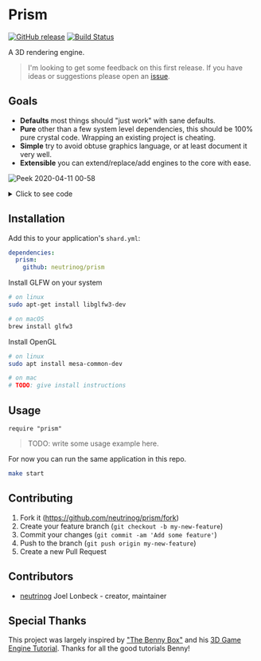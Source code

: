 # Prism
[![GitHub release](https://img.shields.io/github/release/neutrinog/prism.svg)](https://github.com/neutrinog/prism/releases)
[![Build Status](https://travis-ci.org/neutrinog/prism.svg?branch=master)](https://travis-ci.org/neutrinog/prism)

A 3D rendering engine.

> I'm looking to get some feedback on this first release. If you have ideas or suggestions please open an [issue](https://github.com/neutrinog/prism/issues).

## Goals

* **Defaults** most things should "just work" with sane defaults.
* **Pure** other than a few system level dependencies, this should be 100% pure crystal code. Wrapping an existing project is cheating.
* **Simple** try to avoid obtuse graphics language, or at least document it very well.
* **Extensible** you can extend/replace/add engines to the core with ease.

![Peek 2020-04-11 00-58](https://user-images.githubusercontent.com/166412/79012747-38b3c000-7b91-11ea-987d-37026e4052ab.gif)

<details>
  <summary>Click to see code</summary>

```crystal
require "prism"

module Demo
  VERSION = "0.1.0"

  class Box < Prism::Core::GameEngine
    include Prism
    include Prism::Common
    alias Color = VMath::Vector3f
    def init
      green_material = Core::Material.new
      green_material.color = Color.new(0, 1, 0)

      red_material = Core::Material.new
      red_material.color = Color.new(1, 0, 0)

      floor = Objects::Plain.new(5, 5)
      floor.material = red_material
      add_object(floor)

      box = Objects::Cube.new(1)
      box.material = green_material
      box.move_north(2).move_east(2).elevate_by(1)
      add_object(box)

      sun_light = Core::Object.new
      sun_light.add_component(Light::DirectionalLight.new)
      sun_light.transform.look_at(box)
      add_object(sun_light)

      ambient_light = Core::Object.new
      ambient_light.add_component(Light::AmbientLight.new(Color.new(0.3, 0.3, 0.3)))
      add_object(ambient_light)

      camera = Objects::GhostCamera.new
      camera.move_east(3.5).elevate_by(0.5)
      camera.transform.look_at(box)
      add_object(camera)
    end
  end

  Prism::ContextAdapter::GLFW.run("Box", Box.new)
end
```

</details>

## Installation

Add this to your application's `shard.yml`:

```yaml
dependencies:
  prism:
    github: neutrinog/prism
```

Install GLFW on your system


```bash
# on linux
sudo apt-get install libglfw3-dev

# on macOS
brew install glfw3
```

Install OpenGL

```bash
# on linux
sudo apt install mesa-common-dev

# on mac
# TODO: give install instructions
```

## Usage

```crystal
require "prism"
```

> TODO: write some usage example here.

For now you can run the same application in this repo.

```bash
make start
```

## Contributing

1. Fork it (<https://github.com/neutrinog/prism/fork>)
2. Create your feature branch (`git checkout -b my-new-feature`)
3. Commit your changes (`git commit -am 'Add some feature'`)
4. Push to the branch (`git push origin my-new-feature`)
5. Create a new Pull Request

## Contributors

- [neutrinog](https://github.com/neutrinog) Joel Lonbeck - creator, maintainer

## Special Thanks

This project was largely inspired by ["The Benny Box"](https://www.youtube.com/channel/UCnlpv-hhcsAtEHKR2y2fW4Q) and his [3D Game Engine Tutorial](https://www.youtube.com/watch?v=ss3AnSxJ2X8&list=PLEETnX-uPtBXP_B2yupUKlflXBznWIlL5&index=1). Thanks for all the good tutorials Benny!